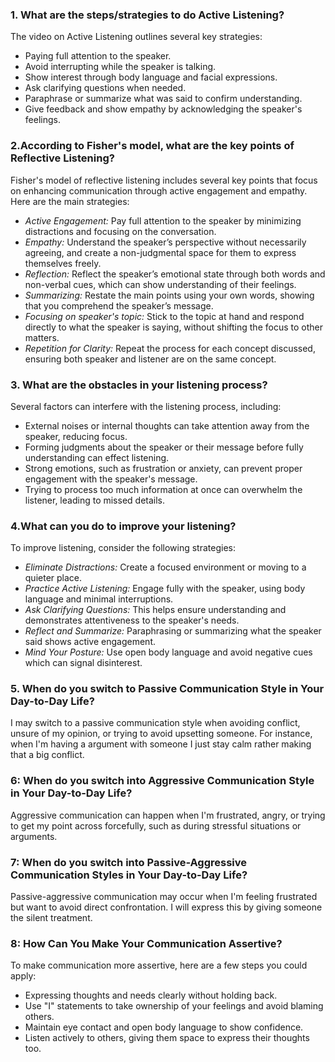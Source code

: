 ### 1. What are the steps/strategies to do Active Listening?

The video on Active Listening outlines several key strategies:
- Paying full attention to the speaker. 
- Avoid interrupting while the speaker is talking. 
- Show interest through body language and facial expressions. 
- Ask clarifying questions when needed. 
- Paraphrase or summarize what was said to confirm understanding. 
- Give feedback and show empathy by acknowledging the speaker's feelings.

### 2.According to Fisher's model, what are the key points of Reflective Listening?
Fisher's model of reflective listening includes several key points that focus on enhancing communication through active engagement and empathy. Here are the main strategies:
- *Active Engagement:* Pay full attention to the speaker by minimizing distractions and focusing on the conversation.
- *Empathy:* Understand the speaker’s perspective without necessarily agreeing, and create a non-judgmental space for them to express themselves freely. 
- *Reflection:* Reflect the speaker’s emotional state through both words and non-verbal cues, which can show understanding of their feelings.
- *Summarizing:* Restate the main points using your own words, showing that you comprehend the speaker’s message.
- *Focusing on speaker's topic:* Stick to the topic at hand and respond directly to what the speaker is saying, without shifting the focus to other matters.
- *Repetition for Clarity:* Repeat the process for each concept discussed, ensuring both speaker and listener are on the same concept.

### 3. What are the obstacles in your listening process?
Several factors can interfere with the listening process, including:
- External noises or internal thoughts can take attention away from the speaker, reducing focus.
- Forming judgments about the speaker or their message before fully understanding can effect listening.
- Strong emotions, such as frustration or anxiety, can prevent proper engagement with the speaker's message.
- Trying to process too much information at once can overwhelm the listener, leading to missed details.

### 4.What can you do to improve your listening?
To improve listening, consider the following strategies:
- *Eliminate Distractions:* Create a focused environment or moving to a quieter place.
- *Practice Active Listening:* Engage fully with the speaker, using body language and minimal interruptions.
- *Ask Clarifying Questions:* This helps ensure understanding and demonstrates attentiveness to the speaker's needs.
- *Reflect and Summarize:* Paraphrasing or summarizing what the speaker said shows active engagement.
- *Mind Your Posture:* Use open body language and avoid negative cues which can signal disinterest.

### 5. When do you switch to Passive Communication Style in Your Day-to-Day Life?
I may switch to a passive communication style when avoiding conflict, unsure of my opinion, or trying to avoid upsetting someone. 
For instance, when I'm having a argument with someone I just stay calm rather making that a big conflict. 

### 6: When do you switch into Aggressive Communication Style in Your Day-to-Day Life?
Aggressive communication can happen when I'm frustrated, angry, or trying to get my point across forcefully, such as during stressful situations or arguments.

### 7: When do you switch into Passive-Aggressive Communication Styles in Your Day-to-Day Life?
Passive-aggressive communication may occur when I'm feeling frustrated but want to avoid direct confrontation. 
I will express this by giving someone the silent treatment.

### 8: How Can You Make Your Communication Assertive?

To make communication more assertive, here are a few steps you could apply:
- Expressing thoughts and needs clearly without holding back.
- Use "I" statements to take ownership of your feelings and avoid blaming others.
- Maintain eye contact and open body language to show confidence.
- Listen actively to others, giving them space to express their thoughts too.
